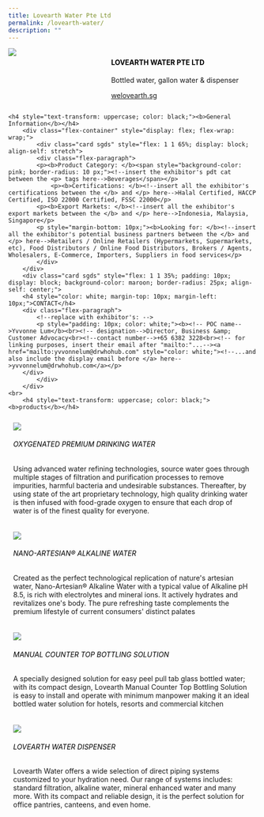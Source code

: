 ```yaml
---
title: Lovearth Water Pte Ltd
permalink: /lovearth-water/
description: ""
---
```

<div class="flex-paragraph">
		<!--hi there! this is a comment and will provide you with instructional guides-->
		<!--insert booth number here!-->
		<p style="text-transform: uppercase"></p></div>
			<div class="flex-container" style="display: flex; flex-wrap: wrap;">
				<!--insert DOWNLOAD link of company logo between the " marks!-->
			<div class="card sgds" style="flex: 1 1 40%; display: block;"><img src="https://drive.google.com/u/0/uc?id=1HIl6nB9nqgmFWvi87iZMOzQ7TtiU7KNi&amp;export=download"></div>
	<div class="card-sgds" style="flex: 1 1 58%; display: block; margin-left: 3px">
		<h4 style="text-transform: uppercase; color: black;"><!--insert the exhibitor's name between the <b> tags here--><b>Lovearth Water Pte Ltd</b></h4><!--insert the exhibitor's description between the <p> tags here-->
		<p>Bottled water, gallon water &amp; dispenser</p>
		<!--insert the exhibitor's website link, making sure there is "https:// www." present please. make sure the entire https link goes in between the " marks-->
		<p><a href="http://welovearth.sg" target="_blank"><!--insert the www website link here (no need for https)-->welovearth.sg</a></p>
	</div>
</div>



	<h4 style="text-transform: uppercase; color: black;"><b>General Information</b></h4>
		<div class="flex-container" style="display: flex; flex-wrap: wrap;">
			<div class="card sgds" style="flex: 1 1 65%; display: block; align-self: stretch">
			<div class="flex-paragraph">
			<p><b>Product Category: </b><span style="background-color: pink; border-radius: 10 px;"><!--insert the exhibitor's pdt cat between the <p> tags here-->Beverages</span></p> 
				<p><b>Certifications: </b><!--insert all the exhibitor's certifications between the </b> and </p> here-->Halal Certified, HACCP Certified, ISO 22000 Certified, FSSC 22000</p>
			<p><b>Export Markets: </b><!--insert all the exhibitor's export markets between the </b> and </p> here-->Indonesia, Malaysia, Singapore</p>
			<p style="margin-bottom: 10px;"><b>Looking for: </b><!--insert all the exhibitor's potential business partners between the </b> and </p> here-->Retailers / Online Retailers (Hypermarkets, Supermarkets, etc), Food Distributors / Online Food Distributors, Brokers / Agents, Wholesalers, E-Commerce, Importers, Suppliers in food services</p>
			</div>
		</div>
		<div class="card sgds" style="flex: 1 1 35%; padding: 10px; display: block; background-color: maroon; border-radius: 25px; align-self: center;">
		<h4 style="color: white; margin-top: 10px; margin-left: 10px;">CONTACT</h4>
		<div class="flex-paragraph">
			<!--replace with exhibitor's: -->
			<p style="padding: 10px; color: white;"><b><!-- POC name-->Yvvonne Lum</b><br><!-- designation-->Director, Business &amp; Customer Advocacy<br><!--contact number-->+65 6382 3228<br><!-- for linking purposes, insert their email after "mailto:"...--><a href="mailto:yvvonnelum@drwhohub.com" style="color: white;"><!--...and also include the display email before </a> here-->yvvonnelum@drwhohub.com</a></p>
		</div>
			</div>
		</div>
	<br>
		<h4 style="text-transform: uppercase; color: black;"><b>products</b></h4>
<div style="display: flex; flex-wrap: wrap;">
  <div class="card sgds" style="flex: 1 1 47%; margin: 10px; display: block;"><!--insert the exhibitor's DOWNLOAD image for product between the " marks here-->
	<div class="flex-image" style="display: block;"><img src="https://drive.google.com/u/0/uc?id=1JPUB4_6DH3SKwJyeoyy8qTn5l7_doPh8&amp;export=download"></div>
	<div class="flex-paragraph">
		<h6 style="text-transform: uppercase; color: black;"><!--insert product name before </h6> and product description after <p>-->Oxygenated Premium Drinking Water</h6>
		<p>Using advanced water refining technologies, source water goes through multiple stages of filtration and purification processes to remove impurities, harmful bacteria and undesirable substances. Thereafter, by using state of the art proprietary technology, high quality drinking water is then infused with food-grade oxygen to ensure that each drop of water is of the finest quality for everyone.</p></div>
	</div>
		<div class="card sgds" style="flex: 1 1 47%; margin: 10px; display: block;">
		<div class="flex-image" style="display: block;"><img src="https://drive.google.com/u/0/uc?id=1bs8TtdtnCuDnUU5fL_lVOEI2RPyMkj6c&amp;export=download"></div>
	<div class="flex-paragraph">
		<h6 style="text-transform: uppercase; color: black;">Nano-Artesian® Alkaline Water</h6>
		<p>Created as the perfect technological replication of nature's artesian water, Nano-Artesian® Alkaline Water with a typical value of Alkaline pH 8.5, is rich with electrolytes and mineral ions. It actively hydrates and revitalizes one's body. The pure refreshing taste complements the premium lifestyle of current consumers' distinct palates</p></div>
	</div>
		<div class="card sgds" style="flex: 1 1 47%; margin: 10px; display: block;">
		<div class="flex-image" style="display: block;"><img src="https://drive.google.com/u/0/uc?id=18v2PkRrkbNUbNjlwZqQEmK1NYUYdzQCo&amp;export=download"></div>
	<div class="flex-paragraph">
		<h6 style="text-transform: uppercase; color: black;">Manual Counter Top Bottling Solution</h6>
		<p>A specially designed solution for easy peel pull tab glass bottled water; with its compact design, Lovearth Manual Counter Top Bottling Solution is easy to install and operate with minimum manpower making it an ideal bottled water solution for hotels, resorts and commercial kitchen</p></div>
		</div>
		<div class="card sgds" style="flex: 1 1 47%; margin: 10px; display: block;">
		<div class="flex-image" style="display: block;"><img src="https://drive.google.com/u/0/uc?id=1nS5phf2SIlbs4rKG-JwYVM9Xmjv5CPVM&amp;export=download"></div>
	<div class="flex-paragraph">
		<h6 style="text-transform: uppercase; color: black;">Lovearth Water Dispenser</h6>
		<p>Lovearth Water offers a wide selection of direct piping systems customized to your hydration need. Our range of systems includes: standard filtration, alkaline water, mineral enhanced water and many more. With its compact and reliable design, it is the perfect solution for office pantries, canteens, and even home.</p></div>
	</div>
	<!--don't delete these 2 tags. double check how the layout looks on the right too and lemme know if there are any problems! thank u so much for ur hardwork!-->
	</div>